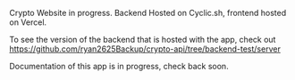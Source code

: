 Crypto Website in progress. Backend Hosted on Cyclic.sh, frontend hosted on Vercel. 

To see the version of the backend that is hosted with the app, check out https://github.com/ryan2625Backup/crypto-api/tree/backend-test/server

Documentation of this app is in progress, check back soon.
